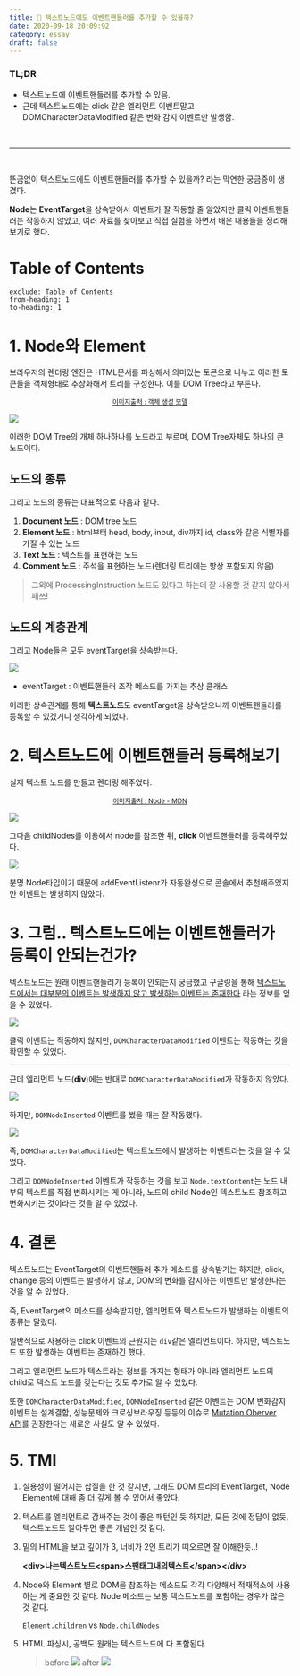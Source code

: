 ```yaml
---
title: 👀 텍스트노드에도 이벤트핸들러를 추가할 수 있을까?
date: 2020-09-18 20:09:92
category: essay
draft: false
---
```


### TL;DR

- 텍스트노드에 이벤트핸들러를 추가할 수 있음.
- 근데 텍스트노드에는 click 같은 엘리먼트 이벤트말고 DOMCharacterDataModified 같은 변화 감지 이벤트만 발생함.

<br/>

---

<br/>

뜬금없이 텍스트노드에도 이벤트핸들러를 추가할 수 있을까? 라는 막연한 궁금증이 생겼다.

**Node**는 **EventTarget**을 상속받아서 이벤트가 잘 작동할 줄 알았지만 클릭 이벤트핸들러는 작동하지 않았고, 여러 자료를 찾아보고 직접 실험을 하면서 배운 내용들을 정리해보기로 했다.

# Table of Contents

```toc
exclude: Table of Contents
from-heading: 1
to-heading: 1
```

# 1. Node와 Element

브라우저의 렌더링 엔진은 HTML문서를 파싱해서 의미있는 토큰으로 나누고 이러한 토큰들을 객체형태로 추상화해서 트리를 구성한다. 이를 DOM Tree라고 부른다.

<div align="center"><sub><a href='https://developers.google.com/web/fundamentals/performance/critical-rendering-path/constructing-the-object-model?hl=ko'>이미지출처 : 객체 생성 모델</a></sub></div>

![](../graphics/images/full-process.png)

이러한 DOM Tree의 개체 하나하나를 노드라고 부르며, DOM Tree자체도 하나의 큰 노드이다.

## 노드의 종류

그리고 노드의 종류는 대표적으로 다음과 같다.

1. **Document 노드** : DOM tree 노드
2. **Element 노드** : html부터 head, body, input, div까지 id, class와 같은 식별자를 가질 수 있는 노드
3. **Text 노드** : 텍스트를 표현하는 노드
4. **Comment 노드** : 주석을 표현하는 노드(렌더링 트리에는 항상 포함되지 않음)

> 그외에 ProcessingInstruction 노드도 있다고 하는데 잘 사용할 것 같지 않아서 패쓰!

## 노드의 계층관계

그리고 Node들은 모두 eventTarget을 상속받는다.

![](./images/eventtarget.png)

- eventTarget : 이벤트핸들러 조작 메소드를 가지는 추상 클래스

이러한 상속관계를 통해 **텍스트노드**도 eventTarget을 상속받으니까 이벤트핸들러를 등록할 수 있겠거니 생각하게 되었다.

# 2. 텍스트노드에 이벤트핸들러 등록해보기

실제 텍스트 노드를 만들고 렌더링 해주었다.

<div align="center"><sub><a href='https://developer.mozilla.org/en-US/docs/Web/API/Node'>이미지출처 : Node - MDN</a></sub></div>

![](./images/textNodetest1.png)

그다음 childNodes를 이용해서 node를 참조한 뒤, **click** 이벤트핸들러를 등록해주었다.

![](./images/textNodetest2.png)

분명 Node타입이기 때문에 addEventListenr가 자동완성으로 콘솔에서 추천해주었지만 이벤트는 발생하지 않았다.

# 3. 그럼.. 텍스트노드에는 이벤트핸들러가 등록이 안되는건가?

텍스트노드는 원래 이벤트핸들러가 등록이 안되는지 궁금했고 구글링을 통해 [텍스트노드에서는 대부분의 이벤트는 발생하지 않고 발생하는 이벤트는 존재한다](https://stackoverflow.com/questions/4789342/textnode-addeventlistener) 라는 정보를 얻을 수 있었다.

![](./images/textNodetest3.png)

클릭 이벤트는 작동하지 않지만, `DOMCharacterDataModified` 이벤트는 작동하는 것을 확인할 수 있었다.

---

근데 엘리먼트 노드(**div**)에는 반대로 `DOMCharacterDataModified`가 작동하지 않았다.

![](./images/textNodetest4.png)

하지만, `DOMNodeInserted` 이벤트를 썼을 때는 잘 작동했다.

![](./images/textNodetest5.png)

즉, `DOMCharacterDataModified`는 텍스트노드에서 발생하는 이벤트라는 것을 알 수 있었다.

그리고 `DOMNodeInserted` 이벤트가 작동하는 것을 보고 `Node.textContent`는 노드 내부의 텍스트를 직접 변화시키는 게 아니라, 노드의 child Node인 텍스트노드 참조하고 변화시키는 것이라는 것을 알 수 있었다.

# 4. 결론

텍스트노드는 EventTarget의 이벤트핸들러 추가 메소드를 상속받기는 하지만, click, change 등의 이벤트는 발생하지 않고, DOM의 변화를 감지하는 이벤트만 발생한다는 것을 알 수 있었다.

즉, EventTarget의 메소드를 상속받지만, 엘리먼트와 텍스트노드가 발생하는 이벤트의 종류는 달랐다.

일반적으로 사용하는 click 이벤트의 근원지는 `div`같은 엘리먼트이다. 하지만, 텍스트노드 또한 발생하는 이벤트는 존재하긴 했다.

그리고 엘리먼트 노드가 텍스트라는 정보를 가지는 형태가 아니라 엘리먼트 노드의 child로 텍스트 노드를 갖는다는 것도 추가로 알 수 있었다.

또한 `DOMCharacterDataModified`, `DOMNodeInserted` 같은 이벤트는 DOM 변화감지 이벤트는 설계결함, 성능문제와 크로싱브라우징 등등의 이슈로 [Mutation Oberver API](https://developer.mozilla.org/en-US/docs/Web/API/MutationObserver)를 권장한다는 새로운 사실도 알 수 있었다.

# 5. TMI

1. 실용성이 떨어지는 삽질을 한 것 같지만, 그래도 DOM 트리의 EventTarget, Node Element에 대해 좀 더 깊게 볼 수 있어서 좋았다.
2. 텍스트를 엘리먼트로 감싸주는 것이 좋은 패턴인 듯 하지만, 모든 것에 정답이 없듯, 텍스트노드도 알아두면 좋은 개념인 것 같다.
3. 밑의 HTML을 보고 깊이가 3, 너비가 2인 트리가 떠오르면 잘 이해한듯..!

   **\<div\>나는텍스트노드\<span\>스팬태그내의텍스트\<\/span\>\<\/div\>**

4. Node와 Element 별로 DOM을 참조하는 메소드도 각각 다양해서 적재적소에 사용하는 게 중요한 것 같다. Node 메소드는 보통 텍스트노드를 포함하는 경우가 많은 것 같다.

   `Element.children` vs `Node.childNodes`

5. HTML 파싱시, 공백도 원래는 텍스트노드에 다 포함된다.
   > before
   > ![](./images/textNodetest7.png)
   > after
   > ![](./images/textNodetest6.png)
